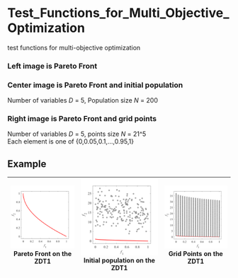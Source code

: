 # Test_Functions_for_Multi_Objective_Optimization
test functions for multi-objective optimization
 
### Left image is Pareto Front
 
### Center image is Pareto Front and initial population  
Number of variables _D_ = 5, Population size _N_ = 200
 
### Right image is Pareto Front and grid points  
Number of variables _D_ = 5, points size _N_ = 21^5  
Each element is one of {0,0.05,0.1,...,0.95,1}
 
## Example
 
|![image](image/PF1/ZDT1_M2.svg)Pareto Front on the ZDT1 |![image](image/Init_pop/ZDT1_M2.svg)Initial population on the ZDT1|![image](image/Grid/ZDT1_M2.svg) Grid Points on the ZDT1|
|:-:|:-:|:-:|